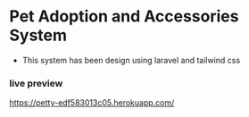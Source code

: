 # Pet Adoption and Accessories System

-   This system has been design using laravel and tailwind css

### live preview
https://petty-edf583013c05.herokuapp.com/
